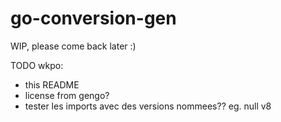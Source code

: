 # go-conversion-gen

WIP, please come back later :)

TODO wkpo:
* this README
* license from gengo?
* tester les imports avec des versions nommees?? eg. null v8
